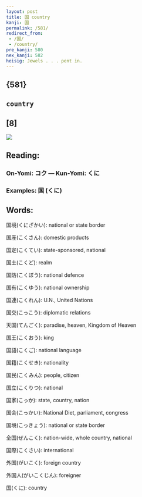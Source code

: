 ```yaml
---
layout: post
title: 国 country
kanji: 国
permalink: /581/
redirect_from:
 - /国/
 - /country/
pre_kanji: 580
nex_kanji: 582
heisig: Jewels . . . pent in.
---
```


## {581}

## `country`

## [8]

<div class="stroke"><img src="E59BBD.png" /></div>

## Reading:

### On-Yomi: コク &mdash; Kun-Yomi: くに

### Examples: 国 (くに)

## Words:

国境(くにざかい): national or state border

国産(こくさん): domestic products

国定(こくてい): state-sponsored, national

国土(こくど): realm

国防(こくぼう): national defence

国有(こくゆう): national ownership

国連(こくれん): U.N., United Nations

国交(こっこう): diplomatic relations

天国(てんごく): paradise, heaven, Kingdom of Heaven

国王(こくおう): king

国語(こくご): national language

国籍(こくせき): nationality

国民(こくみん): people, citizen

国立(こくりつ): national

国家(こっか): state, country, nation

国会(こっかい): National Diet, parliament, congress

国境(こっきょう): national or state border

全国(ぜんこく): nation-wide, whole country, national

国際(こくさい): international

外国(がいこく): foreign country

外国人(がいこくじん): foreigner

国(くに): country
